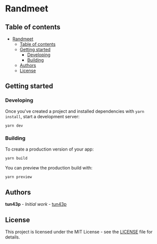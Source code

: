 # Randmeet

## Table of contents

- [Randmeet](#randmeet)
  - [Table of contents](#table-of-contents)
  - [Getting started](#getting-started)
    - [Developing](#developing)
    - [Building](#building)
  - [Authors](#authors)
  - [License](#license)

## Getting started

### Developing

Once you've created a project and installed dependencies with `yarn install`, start a development server:

```bash
yarn dev
```

### Building

To create a production version of your app:

```bash
yarn build
```

You can preview the production build with:

```bash
yarn preview
```

## Authors

**tun43p** - _Initial work_ - [tun43p](https://github.com/tun43p)

## License

This project is licensed under the MIT License - see the [LICENSE](LICENSE) file for details.
